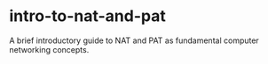 # intro-to-nat-and-pat
A brief introductory guide to NAT and PAT as fundamental computer networking concepts.
